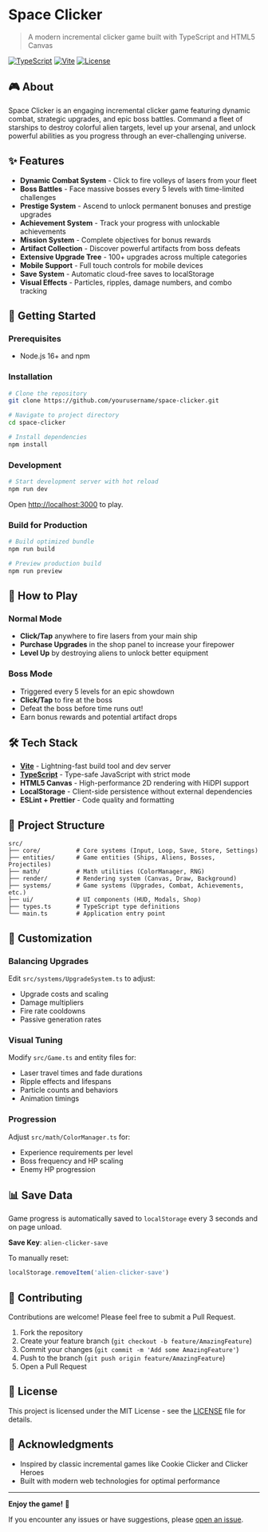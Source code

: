# Space Clicker

> A modern incremental clicker game built with TypeScript and HTML5 Canvas

[![TypeScript](https://img.shields.io/badge/TypeScript-5.6-blue.svg)](https://www.typescriptlang.org/)
[![Vite](https://img.shields.io/badge/Vite-6.0-646CFF.svg)](https://vitejs.dev/)
[![License](https://img.shields.io/badge/License-MIT-green.svg)](LICENSE)

## 🎮 About

Space Clicker is an engaging incremental clicker game featuring dynamic combat, strategic upgrades, and epic boss battles. Command a fleet of starships to destroy colorful alien targets, level up your arsenal, and unlock powerful abilities as you progress through an ever-challenging universe.

## ✨ Features

- **Dynamic Combat System** - Click to fire volleys of lasers from your fleet
- **Boss Battles** - Face massive bosses every 5 levels with time-limited challenges
- **Prestige System** - Ascend to unlock permanent bonuses and prestige upgrades
- **Achievement System** - Track your progress with unlockable achievements
- **Mission System** - Complete objectives for bonus rewards
- **Artifact Collection** - Discover powerful artifacts from boss defeats
- **Extensive Upgrade Tree** - 100+ upgrades across multiple categories
- **Mobile Support** - Full touch controls for mobile devices
- **Save System** - Automatic cloud-free saves to localStorage
- **Visual Effects** - Particles, ripples, damage numbers, and combo tracking

## 🚀 Getting Started

### Prerequisites

- Node.js 16+ and npm

### Installation

```bash
# Clone the repository
git clone https://github.com/yourusername/space-clicker.git

# Navigate to project directory
cd space-clicker

# Install dependencies
npm install
```

### Development

```bash
# Start development server with hot reload
npm run dev
```

Open [http://localhost:3000](http://localhost:3000) to play.

### Build for Production

```bash
# Build optimized bundle
npm run build

# Preview production build
npm run preview
```

## 🎯 How to Play

### Normal Mode

- **Click/Tap** anywhere to fire lasers from your main ship
- **Purchase Upgrades** in the shop panel to increase your firepower
- **Level Up** by destroying aliens to unlock better equipment

### Boss Mode

- Triggered every 5 levels for an epic showdown
- **Click/Tap** to fire at the boss
- Defeat the boss before time runs out!
- Earn bonus rewards and potential artifact drops

## 🛠️ Tech Stack

- **[Vite](https://vitejs.dev/)** - Lightning-fast build tool and dev server
- **[TypeScript](https://www.typescriptlang.org/)** - Type-safe JavaScript with strict mode
- **HTML5 Canvas** - High-performance 2D rendering with HiDPI support
- **LocalStorage** - Client-side persistence without external dependencies
- **ESLint + Prettier** - Code quality and formatting

## 📁 Project Structure

```
src/
├── core/          # Core systems (Input, Loop, Save, Store, Settings)
├── entities/      # Game entities (Ships, Aliens, Bosses, Projectiles)
├── math/          # Math utilities (ColorManager, RNG)
├── render/        # Rendering system (Canvas, Draw, Background)
├── systems/       # Game systems (Upgrades, Combat, Achievements, etc.)
├── ui/            # UI components (HUD, Modals, Shop)
├── types.ts       # TypeScript type definitions
└── main.ts        # Application entry point
```

## 🎨 Customization

### Balancing Upgrades

Edit `src/systems/UpgradeSystem.ts` to adjust:
- Upgrade costs and scaling
- Damage multipliers
- Fire rate cooldowns
- Passive generation rates

### Visual Tuning

Modify `src/Game.ts` and entity files for:
- Laser travel times and fade durations
- Ripple effects and lifespans
- Particle counts and behaviors
- Animation timings

### Progression

Adjust `src/math/ColorManager.ts` for:
- Experience requirements per level
- Boss frequency and HP scaling
- Enemy HP progression

## 📊 Save Data

Game progress is automatically saved to `localStorage` every 3 seconds and on page unload.

**Save Key**: `alien-clicker-save`

To manually reset:
```javascript
localStorage.removeItem('alien-clicker-save')
```

## 🤝 Contributing

Contributions are welcome! Please feel free to submit a Pull Request.

1. Fork the repository
2. Create your feature branch (`git checkout -b feature/AmazingFeature`)
3. Commit your changes (`git commit -m 'Add some AmazingFeature'`)
4. Push to the branch (`git push origin feature/AmazingFeature`)
5. Open a Pull Request

## 📝 License

This project is licensed under the MIT License - see the [LICENSE](LICENSE) file for details.

## 🙏 Acknowledgments

- Inspired by classic incremental games like Cookie Clicker and Clicker Heroes
- Built with modern web technologies for optimal performance

---

**Enjoy the game!** 🚀

If you encounter any issues or have suggestions, please [open an issue](https://github.com/yourusername/space-clicker/issues).
